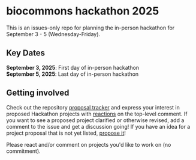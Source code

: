 # biocommons hackathon 2025

This is an issues-only repo for planning the in-person hackathon for September 3 - 5 (Wednesday-Friday).

## Key Dates

**September 3, 2025**: First day of in-person hackathon\
**September 5, 2025**: Last day of in-person hackathon

## Getting involved

Check out the repository [proposal tracker](https://github.com/biocommons/hackathon/issues)
and express your interest in proposed Hackathon projects with [reactions](https://github.blog/2016-03-10-add-reactions-to-pull-requests-issues-and-comments/)
on the top-level comment. If you want to see a proposed project clarified or otherwise revised, add a comment
to the issue and get a discussion going! If you have an idea for a project proposal that is not
yet listed, [propose it](https://github.com/biocommons/hackathon/issues/new?assignees=&labels=&projects=&template=hackathon-proposal.yml&title=%5BHackathon+project+title%5D)!

Please react and/or comment on projects you'd like to work on (no commitment).
